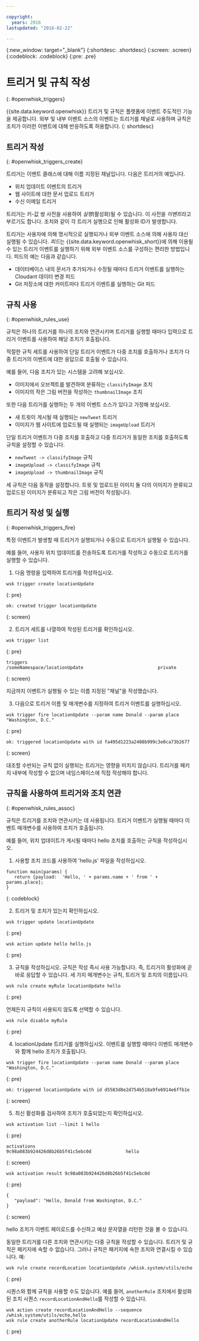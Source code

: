 ```yaml
---

copyright:
  years: 2016
lastupdated: "2016-02-22"

---
```


{:new_window: target="_blank"}
{:shortdesc: .shortdesc}
{:screen: .screen}
{:codeblock: .codeblock}
{:pre: .pre}

# 트리거 및 규칙 작성
{: #openwhisk_triggers}


{{site.data.keyword.openwhisk}} 트리거 및 규칙은 플랫폼에 이벤트 주도적인 기능을 제공합니다. 외부 및 내부 이벤트 소스의 이벤트는 트리거를 채널로 사용하며 규칙은 조치가 이러한 이벤트에 대해 반응하도록 허용합니다.
{: shortdesc}

## 트리거 작성
{: #openwhisk_triggers_create}

트리거는 이벤트 클래스에 대해 이름 지정된 채널입니다. 다음은 트리거의 예입니다.
- 위치 업데이트 이벤트의 트리거
- 웹 사이트에 대한 문서 업로드 트리거
- 수신 이메일 트리거

트리거는 키-값 쌍 사전을 사용하여 *실행*(활성화)될 수 있습니다. 이 사전을 *이벤트*라고 부르기도 합니다. 조치와 같이 각 트리거 실행으로 인해 활성화 ID가 발생합니다.

트리거는 사용자에 의해 명시적으로 실행되거나 외부 이벤트 소스에 의해 사용자 대신 실행될 수 있습니다.
*피드*는 {{site.data.keyword.openwhisk_short}}에 의해 이용될 수 있는 트리거 이벤트를 실행하기 위해 외부 이벤트 소스를 구성하는 편리한 방법입니다. 피드의 예는 다음과 같습니다.
- 데이터베이스 내의 문서가 추가되거나 수정될 때마다 트리거 이벤트를 실행하는 Cloudant 데이터 변경 피드
- Git 저장소에 대한 커미트마다 트리거 이벤트를 실행하는 Git 피드

## 규칙 사용
{: #openwhisk_rules_use}

규칙은 하나의 트리거를 하나의 조치와 연관시키며 트리거를 실행할 때마다 입력으로 트리거 이벤트를 사용하여 해당 조치가 호출됩니다.

적절한 규칙 세트를 사용하여 단일 트리거 이벤트가
다중 조치를 호출하거나 조치가 다중 트리거의
이벤트에 대한 응답으로 호출될 수 있습니다.

예를 들어, 다음 조치가 있는 시스템을 고려해 보십시오.
- 이미지에서 오브젝트를 발견하여 분류하는 `classifyImage` 조치
- 이미지의 작은 그림 버전을 작성하는 `thumbnailImage` 조치

또한 다음 트리거를 실행하는 두 개의 이벤트 소스가 있다고 가정해 보십시오. 
- 새 트윗이 게시될 때 실행되는 `newTweet` 트리거
- 이미지가 웹 사이트에 업로드될 때 실행되는 `imageUpload` 트리거

단일 트리거 이벤트가 다중 조치를 호출하고 다중 트리거가 동일한 조치를 호출하도록 규칙을 설정할 수 있습니다.
- `newTweet -> classifyImage` 규칙
- `imageUpload -> classifyImage` 규칙
- `imageUpload -> thumbnailImage` 규칙

세 규칙은 다음 동작을 설정합니다. 트윗 및 업로드된 이미지 둘 다의 이미지가 분류되고 업로드된 이미지가 분류되고 작은 그림 버전이 작성됩니다.

## 트리거 작성 및 실행
{: #openwhisk_triggers_fire}

특정 이벤트가 발생할 때 트리거가 실행되거나 수동으로 트리거가 실행될 수 있습니다.

예를 들어, 사용자 위치 업데이트를 전송하도록 트리거를 작성하고 수동으로 트리거를 실행할 수 있습니다.

1. 다음 명령을 입력하여 트리거를 작성하십시오.

  ```
  wsk trigger create locationUpdate
  ```
  {: pre}

  ```
  ok: created trigger locationUpdate
  ```
  {: screen}

2. 트리거 세트를 나열하여 작성된 트리거를 확인하십시오.

  ```
  wsk trigger list
  ```
  {: pre}

  ```
  triggers
  /someNamespace/locationUpdate                            private
  ```
  {: screen}

  지금까지 이벤트가 실행될 수 있는 이름 지정된 "채널"을 작성했습니다.

3. 다음으로 트리거 이름 및 매개변수를 지정하여 트리거 이벤트를 실행하십시오.

  ```
  wsk trigger fire locationUpdate --param name Donald --param place "Washington, D.C."
  ```
  {: pre}

  ```
  ok: triggered locationUpdate with id fa495d1223a2408b999c3e0ca73b2677
  ```
  {: screen}

대조할 수반되는 규칙 없이 실행되는 트리거는 영향을 미치지 않습니다.
트리거를 패키지 내부에 작성할 수 없으며 네임스페이스에 직접 작성해야 합니다. 

## 규칙을 사용하여 트리거와 조치 연관
{: #openwhisk_rules_assoc}

규칙은 트리거를 조치와 연관시키는 데 사용됩니다. 트리거 이벤트가 실행될 때마다 이벤트 매개변수를 사용하여 조치가 호출됩니다.

예를 들어, 위치 업데이트가 게시될 때마다 hello 조치를 호출하는 규칙을 작성하십시오.

1. 사용할 조치 코드를 사용하여 'hello.js' 파일을 작성하십시오. 
  ```
  function main(params) {
     return {payload:  'Hello, ' + params.name + ' from ' + params.place};
  }
  ```
  {: codeblock}

2. 트리거 및 조치가 있는지 확인하십시오. 
  ```
  wsk trigger update locationUpdate
  ```
  {: pre}

  ```
  wsk action update hello hello.js
  ```
  {: pre}

3. 규칙을 작성하십시오. 규칙은 작성 즉시 사용 가능합니다. 즉, 트리거의 활성화에 곧바로 응답할 수 있습니다. 세 가지 매개변수는 규칙, 트리거 및 조치의 이름입니다. 
  ```
  wsk rule create myRule locationUpdate hello
  ```
  {: pre}

  언제든지 규칙이 사용되지 않도록 선택할 수 있습니다. 
  ```
  wsk rule disable myRule
  ```
  {: pre}

4. locationUpdate 트리거를 실행하십시오. 이벤트를 실행할 때마다 이벤트 매개변수와 함께 hello 조치가 호출됩니다. 
  ```
  wsk trigger fire locationUpdate --param name Donald --param place "Washington, D.C."
  ```
  {: pre}

  ```
  ok: triggered locationUpdate with id d5583d8e2d754b518a9fe6914e6ffb1e
  ```
  {: screen}

5. 최신 활성화를 검사하여 조치가 호출되었는지 확인하십시오. 
  ```
  wsk activation list --limit 1 hello
  ```
  {: pre}

  ```
  activations
  9c98a083b924426d8b26b5f41c5ebc0d             hello
  ```
  {: screen}

  ```
  wsk activation result 9c98a083b924426d8b26b5f41c5ebc0d
  ```
  {: pre}
  ```
  {
     "payload": "Hello, Donald from Washington, D.C."
  }
  ```
  {: screen}

  hello 조치가 이벤트 페이로드를 수신하고 예상 문자열을 리턴한 것을 볼 수 있습니다.

동일한 트리거를 다른 조치와 연관시키는 다중 규칙을 작성할 수 있습니다.
트리거 및 규칙은 패키지에 속할 수 없습니다. 그러나 규칙은 패키지에 속한 조치와
연결시킬 수 있습니다. 예: 
  ```
  wsk rule create recordLocation locationUpdate /whisk.system/utils/echo
  ```
  {: pre}

시퀀스와 함께 규칙을 사용할 수도 있습니다. 예를 들어, `anotherRule` 조치에서 활성화된 조치
시퀀스 `recordLocationAndHello`를 작성할 수 있습니다.
  ```
  wsk action create recordLocationAndHello --sequence /whisk.system/utils/echo,hello
  wsk rule create anotherRule locationUpdate recordLocationAndHello
  ```
  {: pre}
